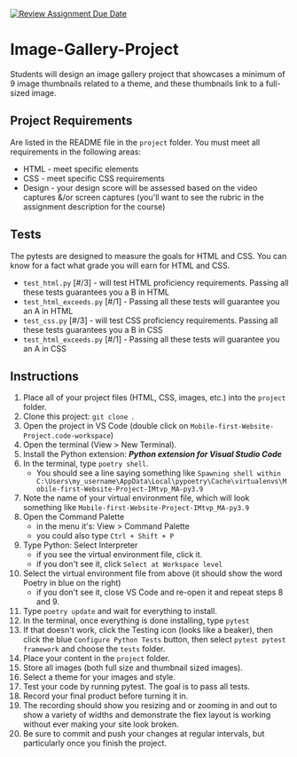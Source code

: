 [![Review Assignment Due Date](https://classroom.github.com/assets/deadline-readme-button-22041afd0340ce965d47ae6ef1cefeee28c7c493a6346c4f15d667ab976d596c.svg)](https://classroom.github.com/a/r2wcco1X)
# Image-Gallery-Project
Students will design an image gallery project that showcases a minimum of 9 image thumbnails related to a theme, and these thumbnails link to a full-sized image.

## Project Requirements
Are listed in the README file in the `project` folder.
You must meet all requirements in the following areas:
* HTML - meet specific elements
* CSS - meet specific CSS requirements
* Design - your design score will be assessed based on the video captures &/or screen captures (you'll want to see the rubric in the assignment description for the course)

## Tests
The pytests are designed to measure the goals for HTML and CSS. You can know for a fact what grade you will earn for HTML and CSS. 
* `test_html.py` [#/3] - will test HTML proficiency requirements. Passing all these tests guarantees you a B in HTML
* `test_html_exceeds.py` [#/1] - Passing all these tests will guarantee you an A in HTML
* `test_css.py` [#/3] - will test CSS proficiency requirements. Passing all these tests guarantees you a B in CSS
* `test_html_exceeds.py` [#/1] - Passing all these tests will guarantee you an A in CSS

## Instructions
1. Place all of your project files (HTML, CSS, images, etc.) into the `project` folder.
2. Clone this project: `git clone `.
3. Open the project in VS Code (double click on `Mobile-first-Website-Project.code-workspace`)
4. Open the terminal (View > New Terminal).
5. Install the Python extension: ***Python extension for Visual Studio Code***
6. In the terminal, type `poetry shell`.
    - You should see a line saying something like `Spawning shell within C:\Users\my_username\AppData\Local\pypoetry\Cache\virtualenvs\Mobile-first-Website-Project-IMtvp_MA-py3.9`
7. Note the name of your virtual environment file, which will look something like `Mobile-first-Website-Project-IMtvp_MA-py3.9`
8. Open the Command Palette 
    - in the menu it's: View > Command Palette
    - you could also type `Ctrl + Shift + P`
9. Type Python: Select Interpreter
    - if you see the virtual environment file, click it.
    - if you don't see it, click `Select at Workspace level`
10. Select the virtual environment file from above (it should show the word Poetry in blue on the right)
    - if you don't see it, close VS Code and re-open it and repeat steps 8 and 9.
11. Type `poetry update` and wait for everything to install.
12. In the terminal, once everything is done installing, type `pytest`
13. If that doesn't work, click the Testing icon (looks like a beaker), then click the blue `Configure Python Tests` button, then select `pytest pytest framework` and choose the `tests` folder.
14. Place your content in the `project` folder.
15. Store all images (both full size and thumbnail sized images).
16. Select a theme for your images and style.
17. Test your code by running pytest. The goal is to pass all tests.
18. Record your final product before turning it in.
19. The recording should show you resizing and or zooming in and out to show a variety of widths and demonstrate the flex layout is working without ever making your site look broken.
20. Be sure to commit and push your changes at regular intervals, but particularly once you finish the project.
